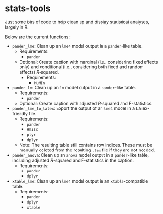 # stats-tools
Just some bits of code to help clean up and display statistical analyses, largely in R.

Below are the current functions:
* `pander_lme`: Clean up an `lme4` model output in a `pander`-like table.
    + Requirements:
        * `pander`
    + Optional: Create caption with marginal (i.e., considering fixed effects only) and conditional (i.e., considering both fixed and random effects) *R*-squared.
        + Requirements:
            * `MuMIn`
* `pander_lm`: Clean up an `lm` model output in a `pander`-like table.
    + Requirements:
        * `pander`
    + Optional: Create caption with adjusted *R*-squared and F-statistics.
* `pander_lme_to_latex`: Export the output of an `lme4` model in a LaTex-friendly file.
    + Requirements:
        * `pander`
        * `Hmisc`
        * `plyr`
        * `dplyr`
    + Note: The resulting table still contains row indices. These must be manually deleted from the resulting `.tex` file if they are not needed.
* `pander_anova`: Clean up an `anova` model output in a `pander`-like table, including adjusted *R*-squared and F-statistics in the caption.
    + Requirements:
        * `pander`
        * `dplyr`
* `xtable_lme`: Clean up an `lme4` model output in an `xtable`-compatible table.
     + Requirements:
        * `pander`
        * `dplyr`
        * `xtable`
